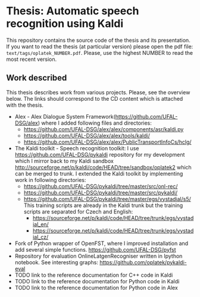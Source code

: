 Thesis: Automatic speech recognition using Kaldi
================================================
This repository contains the source code of the thesis and its presentation.
If you want to read the thesis (at particular version) please open the pdf file: `text/tags/oplatek_NUMBER.pdf`. 
Please, use the highest NUMBER to read the most recent version.

Work described
--------------
This thesis describes work from various projects.
Please, see the overview below.
The links should correspond to the CD content which is attached with the thesis.

 * Alex - Alex Dialogue System Framework(https://github.com/UFAL-DSG/alex) where I added following files and directories:
    * https://github.com/UFAL-DSG/alex/alex/components/asr/kaldi.py
    * https://github.com/UFAL-DSG/alex/alex/tools/kaldi/
    * https://github.com/UFAL-DSG/alex/alex/PublicTransportInfoCs/hclg/
 * The Kaldi toolkit - Speech recognition toolkit: I use https://github.com/UFAL-DSG/pykaldi repository for my development which I mirror back to my Kaldi sandbox http://sourceforge.net/p/kaldi/code/HEAD/tree/sandbox/oplatek2 which  can be merged to trunk. I extended the Kaldi toolkit by implementing work in following directories:
    * https://github.com/UFAL-DSG/pykaldi/tree/master/src/onl-rec/
    * https://github.com/UFAL-DSG/pykaldi/tree/master/src/pykaldi/
    * https://github.com/UFAL-DSG/pykaldi/tree/master/egs/vystadial/s5/
      This training scripts are already in the Kaldi trunk but the training scripts are separated for Czech and English:
         * https://sourceforge.net/p/kaldi/code/HEAD/tree/trunk/egs/vystadial_en/
         * https://sourceforge.net/p/kaldi/code/HEAD/tree/trunk/egs/vystadial_cz/
 * Fork of Python wrapper of OpenFST, where I improved installation and add several simple functions.
   https://github.com/UFAL-DSG/pyfst
 * Repository for evaluation OnlineLatgenRecogniser written in Ipython notebook. See interesting graphs:
   https://github.com/oplatek/pykaldi-eval
 * TODO link to the reference documentation for C++ code in Kaldi
 * TODO link to the reference documentation for Python code in Kaldi
 * TODO link to the reference documentation for Python code in Alex
